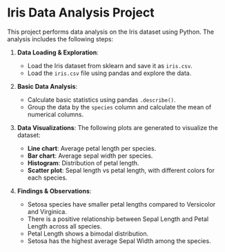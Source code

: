 # Iris Data Analysis Project

This project performs data analysis on the Iris dataset using Python. The analysis includes the following steps:

1. **Data Loading & Exploration**:
   - Load the Iris dataset from sklearn and save it as `iris.csv`.
   - Load the `iris.csv` file using pandas and explore the data.

2. **Basic Data Analysis**:
   - Calculate basic statistics using pandas `.describe()`.
   - Group the data by the `species` column and calculate the mean of numerical columns.

3. **Data Visualizations**:
   The following plots are generated to visualize the dataset:
   - **Line chart**: Average petal length per species.
   - **Bar chart**: Average sepal width per species.
   - **Histogram**: Distribution of petal length.
   - **Scatter plot**: Sepal length vs petal length, with different colors for each species.

4. **Findings & Observations**:
   - Setosa species have smaller petal lengths compared to Versicolor and Virginica.
   - There is a positive relationship between Sepal Length and Petal Length across all species.
   - Petal Length shows a bimodal distribution.
   - Setosa has the highest average Sepal Width among the species.



   
